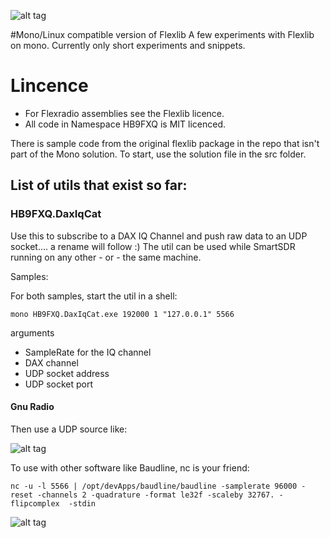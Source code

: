 ![alt tag](https://travis-ci.org/krippendorf/FlexlibMono.svg?branch=master)

#Mono/Linux compatible version of Flexlib
A few experiments with Flexlib on mono.
Currently only short experiments and snippets.

# Lincence
* For Flexradio assemblies see the Flexlib licence.
* All code in Namespace HB9FXQ is MIT licenced.


There is sample code from the original flexlib package in the repo that isn't part of the Mono solution. To start, use the solution file in the src folder. 

## List of utils that exist so far: 

### HB9FXQ.DaxIqCat
Use this to subscribe to a DAX IQ Channel and push raw data to an UDP socket.... a rename will follow :) 
The util can be used while SmartSDR running on any other - or - the same machine.

Samples:

For both samples, start the util in a shell: 

```
mono HB9FXQ.DaxIqCat.exe 192000 1 "127.0.0.1" 5566
```

 arguments
* SampleRate for the IQ channel
* DAX channel
* UDP socket address
* UDP socket port

#### Gnu Radio

Then use a UDP source like: 

![alt tag](https://raw.githubusercontent.com/krippendorf/FlexlibMono/master/doc/img/grc_iq.png)

To use with other software like Baudline, nc is your friend:

```
nc -u -l 5566 | /opt/devApps/baudline/baudline -samplerate 96000 -reset -channels 2 -quadrature -format le32f -scaleby 32767. -flipcomplex  -stdin
```

![alt tag](https://raw.githubusercontent.com/krippendorf/FlexlibMono/master/doc/img/baudline_iq.png)
